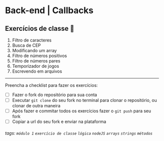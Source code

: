 
# Back-end | Callbacks

## Exercícios de classe 🏫

1.  Filtro de caracteres
2.  Busca de CEP
3.  Modificando um array
4.  Filtro de números positivos
5.  Filtro de números pares
6.  Temporizador de jogos
7.  Escrevendo em arquivos

---

Preencha a checklist para fazer os exercícios:

-   [ ] Fazer o fork do repositório para sua conta
-   [ ] Executar `git clone` do seu fork no terminal para clonar o repositório, ou clonar de outra maneira
-   [ ] Após fazer e commitar todos os exercícios fazer o `git push` para seu fork
-   [ ] Copiar a url do seu fork e enviar na plataforma

###### tags: `módulo 1` `exercício de classe` `lógica` `nodeJS` `arrays` `strings` `métodos`
